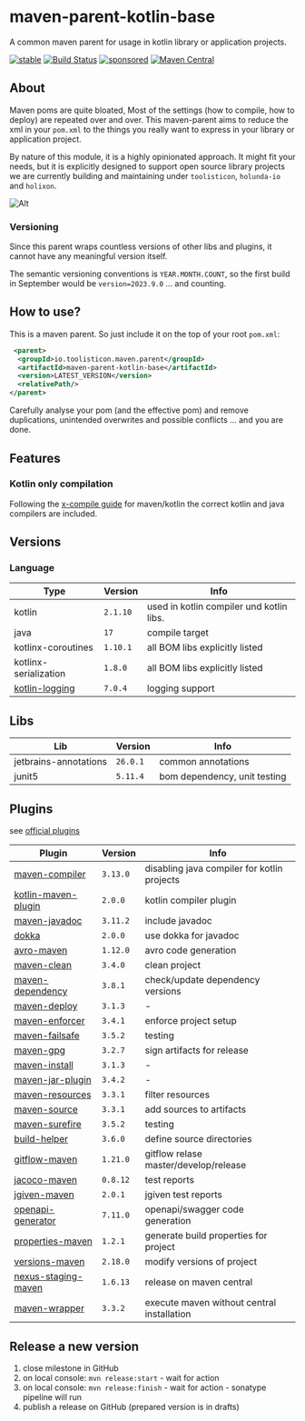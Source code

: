 # maven-parent-kotlin-base

A common maven parent for usage in kotlin library or application projects.

[![stable](https://img.shields.io/badge/lifecycle-STABLE-green.svg)](https://github.com/holisticon#open-source-lifecycle)
[![Build Status](https://github.com/toolisticon/maven-parent-kotlin-base/workflows/Development%20branches/badge.svg)](https://github.com/toolisticon/maven-parent-kotlin-base/actions)
[![sponsored](https://img.shields.io/badge/sponsoredBy-Holisticon-RED.svg)](https://holisticon.de/)
[![Maven Central](https://maven-badges.herokuapp.com/maven-central/io.toolisticon.maven.parent/maven-parent-kotlin-base/badge.svg)](https://maven-badges.herokuapp.com/maven-central/io.toolisticon.maven.parent/maven-parent-kotlin-base)

## About

Maven poms are quite bloated, Most of the settings (how to compile, how to deploy) are repeated over and over.
This maven-parent aims to reduce the xml in your `pom.xml` to the things you really want to express in your library or application project.

By nature of this module, it is a highly opinionated approach. It might fit your needs, but it is explicitly designed to support open source library
projects we are currently building and maintaining under `toolisticon`, `holunda-io` and `holixon`.

![Alt](https://repobeats.axiom.co/api/embed/e8f5fb21acc9cb5a90b05b63164ce38fbd473b48.svg "Repobeats analytics image")

### Versioning

Since this parent wraps countless versions of other libs and plugins, it cannot have any meaningful version itself.

The semantic versioning conventions is `YEAR.MONTH.COUNT`, so the first build in September would be `version=2023.9.0` ... and counting.

## How to use?

This is a maven parent. So just include it on the top of your root `pom.xml`:

```xml
 <parent>
  <groupId>io.toolisticon.maven.parent</groupId>
  <artifactId>maven-parent-kotlin-base</artifactId>
  <version>LATEST_VERSION</version>
  <relativePath/>
</parent>
```

Carefully analyse your pom (and the effective pom) and remove duplications, unintended overwrites and possible conflicts ... and you are done.

## Features

### Kotlin only compilation

Following the [x-compile guide](https://kotlinlang.org/docs/maven.html#compile-kotlin-and-java-sources) for maven/kotlin the correct kotlin and java compilers
are included.

## Versions

### Language

| Type                  | Version  | Info                                      |
|-----------------------|----------|-------------------------------------------|
| kotlin                | `2.1.10` | used in kotlin compiler und kotlin libs.  |
| java                  | `17`     | compile target                            |
| kotlinx-coroutines    | `1.10.1` | all BOM libs explicitly listed            |
| kotlinx-serialization | `1.8.0`  | all BOM libs explicitly listed            |
| [kotlin-logging](https://github.com/oshai/kotlin-logging)    | `7.0.4`  | logging support                           |

## Libs

| Lib    | Version  | Info                                 |
|--------|----------|--------------------------------------|
| jetbrains-annotations | `26.0.1` | common annotations  |
| junit5 | `5.11.4` | bom dependency, unit testing       |

## Plugins

see [official plugins](https://maven.apache.org/plugins/index.html)

| Plugin                                                                                                                     | Version  | Info                                        |
|----------------------------------------------------------------------------------------------------------------------------|----------|---------------------------------------------|
| [maven-compiler](https://maven.apache.org/plugins/maven-compiler-plugin/)                                                  | `3.13.0` | disabling java compiler for kotlin projects |
| [kotlin-maven-plugin](https://kotlinlang.org/docs/maven.html)                                                              | `2.0.0`  | kotlin compiler plugin                      |
| [maven-javadoc](https://maven.apache.org/plugins/maven-javadoc-plugin/)                                                    | `3.11.2` | include javadoc                             |
| [dokka](https://kotlinlang.org/docs/dokka-maven.html#apply-dokka)                                                          | `2.0.0`  | use dokka for javadoc                       |
| [avro-maven](https://avro.apache.org/docs/1.11.1/getting-started-java/)                                                    | `1.12.0` | avro code generation                        |
| [maven-clean](https://maven.apache.org/plugins/maven-clean-plugin/)                                                        | `3.4.0`  | clean project                               |
| [maven-dependency](https://maven.apache.org/plugins/maven-dependency-plugin/)                                              | `3.8.1`  | check/update dependency versions            |
| [maven-deploy](https://maven.apache.org/plugins/maven-deploy-plugin/)                                                      | `3.1.3`  | -                                           |
| [maven-enforcer](https://maven.apache.org/enforcer/maven-enforcer-plugin/)                                                 | `3.4.1`  | enforce project setup                       |
| [maven-failsafe](https://maven.apache.org/surefire/maven-failsafe-plugin/)                                                 | `3.5.2`  | testing                                     |
| [maven-gpg](https://maven.apache.org/plugins/maven-gpg-plugin/)                                                            | `3.2.7`  | sign artifacts for release                  |
| [maven-install](https://maven.apache.org/plugins/maven-install-plugin/)                                                    | `3.1.3`  | -                                           |
| [maven-jar-plugin](https://maven.apache.org/plugins/maven-jar-plugin/)                                                     | `3.4.2`  | -                                           |
| [maven-resources](https://maven.apache.org/plugins/maven-resources-plugin/)                                                | `3.3.1`  | filter resources                            |
| [maven-source](https://maven.apache.org/plugins/maven-source-plugin/)                                                       | `3.3.1`  | add sources to artifacts                    |
| [maven-surefire](https://maven.apache.org/surefire/maven-surefire-plugin/)                                                 | `3.5.2`  | testing                                     |
| [build-helper](https://www.mojohaus.org/build-helper-maven-plugin/)                                                        | `3.6.0`  | define source directories                   |
| [gitflow-maven](https://aleksandr-m.github.io/gitflow-maven-plugin/)                                                       | `1.21.0` | gitflow relase master/develop/release       |
| [jacoco-maven](https://www.eclemma.org/jacoco/trunk/doc/maven.html)                                                        | `0.8.12` | test reports                                |
| [jgiven-maven](https://jgiven.org/userguide/#_maven)                                                                       | `2.0.1`  | jgiven test reports                         |
| [openapi-generator](https://github.com/OpenAPITools/openapi-generator/tree/master/modules/openapi-generator-maven-plugin)  | `7.11.0` | openapi/swagger code generation             |
| [properties-maven](https://www.mojohaus.org/properties-maven-plugin/)                                                      | `1.2.1`  | generate build properties for project       |
| [versions-maven](https://www.mojohaus.org/versions/versions-maven-plugin/index.html)                                       | `2.18.0` | modify versions of project                  |
| [nexus-staging-maven](https://github.com/sonatype/nexus-maven-plugins/blob/main/staging/maven-plugin/README.md)            | `1.6.13` | release on maven central                    |
| [maven-wrapper](https://maven.apache.org/wrapper/maven-wrapper-plugin/plugin-info.html)                                    | `3.3.2`  | execute maven without central installation  |

## Release a new version

1. close milestone in GitHub
1. on local console: `mvn release:start` - wait for action
1. on local console: `mvn release:finish` - wait for action - sonatype pipeline will run
1. publish a release on GitHub (prepared version is in drafts)
